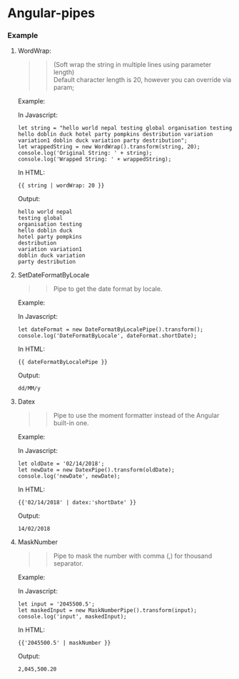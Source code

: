 # Angular-pipes


### Example

1. WordWrap:
   >> (Soft wrap the string in multiple lines using parameter length) <br/>
   >> Default character length is 20, however you can override via param; <br/>
   
   Example:
   
    In Javascript:
    ```
    let string = "hello world nepal testing global organisation testing hello doblin duck hotel party pompkins destribution variation variation1 doblin duck variation party destribution";
    let wrappedString = new WordWrap().transform(string, 20);
    console.log('Original String: ' + string);
    console.log('Wrapped String: ' + wrappedString);
    ```
    In HTML:
    ```
    {{ string | wordWrap: 20 }}
    ```
    Output:
    ```
    hello world nepal
    testing global
    organisation testing
    hello doblin duck
    hotel party pompkins
    destribution
    variation variation1
    doblin duck variation
    party destribution
    ```
2. SetDateFormatByLocale
   >> Pipe to get the date format by locale. <br/>
 
   Example:

    In Javascript:
    ```
    let dateFormat = new DateFormatByLocalePipe().transform();
    console.log('DateFormatByLocale', dateFormat.shortDate);
    ```
    In HTML:
    ```
    {{ dateFormatByLocalePipe }}
    ```

   Output:
    ```
    dd/MM/y
    ```
 3. Datex
    >> Pipe to use the moment formatter instead of the Angular built-in one. <br/>
 
    Example:

    In Javascript:
    ```
    let oldDate = '02/14/2018';
    let newDate = new DatexPipe().transform(oldDate);
    console.log('newDate', newDate);
    ```
    In HTML:
    ```
    {{'02/14/2018' | datex:'shortDate' }}
    ```

    Output:
    ```
    14/02/2018
    ```   
 4. MaskNumber
    >> Pipe to mask the number with comma (,) for thousand separator.<br/>
 
    Example:

    In Javascript:
    ```
    let input = '2045500.5';
    let maskedInput = new MaskNumberPipe().transform(input);
    console.log('input', maskedInput);
    ```
    In HTML:
    ```
    {{'2045500.5' | maskNumber }}
    ```

    Output:
    ```
    2,045,500.20
    ```   
